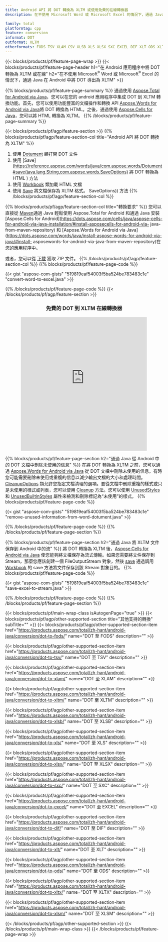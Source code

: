 ```yaml
---
title: Android API 將 DOT 轉換為 XLTM 或使用免費的在線轉換器
description: 在不使用 Microsoft Word 或 Microsoft Excel 的情況下，通過 Java 在 Android 中將 DOT 轉換為 XLTM 或在線。在集成代碼之前快速測試免費的 CSV 到 DOC 在線轉換器。

family: total
platformtag: cpp
feature: conversion
informat: DOT
outformat: XLTM
otherformats: FODS TSV XLAM CSV XLSB XLS XLSX SXC EXCEL DIF XLT ODS XLTX XLSM
---
```

{{< blocks/products/pf/feature-page-wrap >}}
{{< blocks/products/pf/feature-page-header h1="在 Android 應用程序中將 DOT 轉換為 XLTM 或在線" h2="在不使用 Microsoft<sup>&reg;</sup> Word 或 Microsoft<sup>&reg;</sup> Excel 的情況下，通過 Java 在 Android 中將 DOT 導出為 XLTM" >}}

{{% blocks/products/pf/feature-page-summary %}}
通過使用 [Aspose.Total for Android via Java](https://products.aspose.com/total/android-java/)，您可以在您的 android 應用程序中集成 DOT 到 XLTM 轉換功能。首先，您可以使用功能豐富的文檔操作和轉換 API [Aspose.Words for Android via Java](https://products.aspose.com/words/android-java/)將 DOT 轉換為 HTML。之後，通過使用 [Aspose.Cells for Java](https://products.aspose.com/cells/android-java/)，您可以將 HTML 轉換為 XLTM。 
{{% /blocks/products/pf/feature-page-summary  %}}

{{< blocks/products/pf/agp/feature-section >}}
{{% blocks/products/pf/agp/feature-section-col title="Android API 將 DOT 轉換為 XLTM" %}}
1. 使用 [Dotument](https://reference.aspose.com/words/java/com.aspose.words/Dotument) 類打開 DOT 文件
2. 使用 [Save](https://reference.aspose.com/words/java/com.aspose.words/Dotument#save(java.lang.String,com.aspose.words.SaveOptions) 將 DOT 轉換為 HTML ) 方法
3. 使用 [Workbook](https://reference.aspose.com/cells/java/com.aspose.cells/Workbook) 類加載 HTML 文檔
4. 使用 [Save](https://reference.aspose.com/cells/java/com.aspose.cells/workbook#save(java.lang.String,%20com.aspose.cells.)) 將文檔保存為 XLTM 格式。 SaveOptions)) 方法
{{% /blocks/products/pf/agp/feature-section-col %}}

{{% blocks/products/pf/agp/feature-section-col title="轉換要求" %}}
您可以直接從 [Maven](https://releases.aspose.com/total/java/)通過 Java 輕鬆使用 Aspose.Total for Android 和通過 Java 安裝 [Aspose.Cells for Android](https://dots.aspose.com/cells/java/aspose-cells-for-android-via-java-installation/#install-asposecells-for-android-via- java-from-maven-repository) 和 [Aspose.Words for Android via Java](https://dots.aspose.com/words/java/install-aspose-words-for-android-via-java/#install- asposewords-for-android-via-java-from-maven-repository)在您的應用程序中。

或者，您可以從 [下載](https://releases.aspose.com/total/androidjava) 獲取 ZIP 文件。
{{% /blocks/products/pf/agp/feature-section-col %}}
{{% blocks/products/pf/feature-page-code %}}

{{< gist "aspose-com-gists" "519819eaf54003f5ba524be783483c1e" "convert-word-to-excel.java" >}}



{{% /blocks/products/pf/feature-page-code %}}
{{< /blocks/products/pf/agp/feature-section >}}
<div class="container-fluid agp-content bg-white aboutfile box-1 vh100 section nopbtm">
<div class=container>
<div class=row>
<div class="demobox tc col-md-12 padding-0" align="center">

<h3>免費的 DOT 到 XLTM 在線轉換器</h3>

<iframe style="border: none; height: 426px;" scrolling="no" src="https://total-conversion-app-65z5r2lp.qa.k8s.dynabic.com/?to=xltm&from=dot" id="child-iframe" width="80%"></iframe>

</div></div>
</div></div>

{{% blocks/products/pf/feature-page-section  h2="通過 Java 從 Android 中的 DOT 文檔中刪除未使用的信息" %}}
在將 DOT 轉換為 XLTM 之前，您可以通過 [Aspose.Words for Android via Java](https://products.aspose.com/words/android-java/) 從 DOT 文檔中刪除未使用的信息。有時您可能需要刪除未使用或重複的信息以減少輸出文檔的大小和處理時間。 [CleanupOptions](https://reference.aspose.com/words/java/com.aspose.words/CleanupOptions) 類允許您指定文檔清理的選項。要從文檔中刪除重複的樣式或只是未使用的樣式或列表，您可以使用 [Cleanup](https://reference.aspose.com/words/java/com.aspose.words/Dotument#cleanup()) 方法。您可以使用 [UnusedStyles](https://reference.aspose.com/words/java/com.aspose.words/cleanupoptions#UnusedStyles) 和 [UnusedBuiltinStyles](https://reference.aspose.com/words/java/com.aspose.words/cleanupoptions#UnusedBuiltinStyles) 屬性來檢測和刪除標記為“未使用”的樣式。
{{% blocks/products/pf/feature-page-code %}}

{{< gist "aspose-com-gists" "519819eaf54003f5ba524be783483c1e" "remove-unused-information-from-word-dotument.java" >}}

{{% /blocks/products/pf/feature-page-code  %}}
{{% /blocks/products/pf/feature-page-section %}}

{{% blocks/products/pf/feature-page-section  h2="通過 Java 將 XLTM 文件保存到 Android 中的流" %}}
將 DOT 轉換為 XLTM 後，[Aspose.Cells for Android via Java](https://products.aspose.com/cells/android-java/) 使您能夠將文檔保存為流式傳輸。如果您需要將文件保存到 Stream，那麼您應該創建一個 FileOutputStream 對象，然後 [save](https://reference.aspose.com/cells/java/com.aspose.cells/workbook#save(java.io.OutputStream,%20com.aspose.cells.SaveOptions)) 通過調用 [Workbook](https://reference.aspose.com/cells/java/com.aspose.cells/Workbook) 的 save 方法將文件保存到該 Stream 對象目的。
{{% blocks/products/pf/feature-page-code %}}

{{< gist "aspose-com-gists" "519819eaf54003f5ba524be783483c1e" "save-excel-to-stream.java" >}}

{{% /blocks/products/pf/feature-page-code  %}}
{{% /blocks/products/pf/feature-page-section %}}

{{< blocks/products/pf/main-wrap-class isAutogenPage="true" >}}
{{< blocks/products/pf/agp/other-supported-section title="其他支持的轉換" subTitle="" >}}
{{< blocks/products/pf/agp/other-supported-section-item href="https://products.aspose.com/total/zh-hant/android-java/conversion/dot-to-fods/" name="DOT 至 FODS" description="" >}}

{{< blocks/products/pf/agp/other-supported-section-item href="https://products.aspose.com/total/zh-hant/android-java/conversion/dot-to-tsv/" name="DOT 至 TSV" description="" >}}

{{< blocks/products/pf/agp/other-supported-section-item href="https://products.aspose.com/total/zh-hant/android-java/conversion/dot-to-xlam/" name="DOT 至 XLAM" description="" >}}

{{< blocks/products/pf/agp/other-supported-section-item href="https://products.aspose.com/total/zh-hant/android-java/conversion/dot-to-xltm/" name="DOT 至 XLTM" description="" >}}

{{< blocks/products/pf/agp/other-supported-section-item href="https://products.aspose.com/total/zh-hant/android-java/conversion/dot-to-xlsb/" name="DOT 至 XLSB" description="" >}}

{{< blocks/products/pf/agp/other-supported-section-item href="https://products.aspose.com/total/zh-hant/android-java/conversion/dot-to-xls/" name="DOT 至 XLS" description="" >}}

{{< blocks/products/pf/agp/other-supported-section-item href="https://products.aspose.com/total/zh-hant/android-java/conversion/dot-to-xlsx/" name="DOT 至 XLSX" description="" >}}

{{< blocks/products/pf/agp/other-supported-section-item href="https://products.aspose.com/total/zh-hant/android-java/conversion/dot-to-sxc/" name="DOT 至 SXC" description="" >}}

{{< blocks/products/pf/agp/other-supported-section-item href="https://products.aspose.com/total/zh-hant/android-java/conversion/dot-to-excel/" name="DOT 至 EXCEL" description="" >}}

{{< blocks/products/pf/agp/other-supported-section-item href="https://products.aspose.com/total/zh-hant/android-java/conversion/dot-to-dif/" name="DOT 至 DIF" description="" >}}

{{< blocks/products/pf/agp/other-supported-section-item href="https://products.aspose.com/total/zh-hant/android-java/conversion/dot-to-xlt/" name="DOT 至 XLT" description="" >}}

{{< blocks/products/pf/agp/other-supported-section-item href="https://products.aspose.com/total/zh-hant/android-java/conversion/dot-to-ods/" name="DOT 至 ODS" description="" >}}

{{< blocks/products/pf/agp/other-supported-section-item href="https://products.aspose.com/total/zh-hant/android-java/conversion/dot-to-xltx/" name="DOT 至 XLTX" description="" >}}

{{< blocks/products/pf/agp/other-supported-section-item href="https://products.aspose.com/total/zh-hant/android-java/conversion/dot-to-xlsm/" name="DOT 至 XLSM" description="" >}}


{{< /blocks/products/pf/agp/other-supported-section >}}
{{< /blocks/products/pf/main-wrap-class >}}
{{< /blocks/products/pf/feature-page-wrap >}}